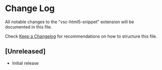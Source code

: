 # Change Log

All notable changes to the "vsc-html5-snippet" extension will be documented in this file.

Check [Keep a Changelog](http://keepachangelog.com/) for recommendations on how to structure this file.

## [Unreleased]

- Initial release